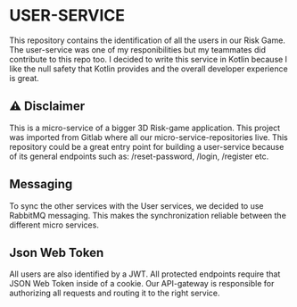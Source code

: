 # USER-SERVICE
This repository contains the identification of all the users in our Risk Game.
The user-service was one of my responibilities but my teammates did contribute to this repo too.
I decided to write this service in Kotlin because I like the null safety that Kotlin provides and the overall developer experience is great.

## ⚠️ Disclaimer
This is a micro-service of a bigger 3D Risk-game application. This project was imported from Gitlab where all our micro-service-repositories live.
This repository could be a great entry point for building a user-service because of its general endpoints such as: /reset-password, /login, /register etc.

## Messaging
To sync the other services with the User services, we decided to use RabbitMQ messaging. This makes the synchronization reliable between the different micro services.

## Json Web Token
All users are also identified by a JWT. All protected endpoints require that JSON Web Token inside of a cookie. Our API-gateway is responsible for authorizing all requests and routing it to the right service.


